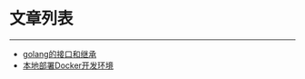 # 文章列表

***

*   [golang的接口和继承](./docs/go_inheritance.html)
*   [本地部署Docker开发环境](./docs/develop_docker_deploy.html)
